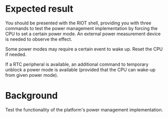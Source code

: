 Expected result
===============
You should be presented with the RIOT shell, providing you with three commands to test the power
management implementation by forcing the CPU to set a certain power mode. An external power
measurement device is needed to observe the effect.

Some power modes may require a certain event to wake up. Reset the CPU if needed.

If a RTC peripheral is available, an additional command to temporary unblock a power mode is
available (provided that the CPU can wake-up from given power mode).

Background
==========
Test the functionality of the platform's power management implementation.
